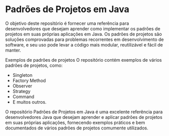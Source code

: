 # Padrões de Projetos em Java
O objetivo deste repositório é fornecer uma referência para desenvolvedores que desejam aprender como implementar os padrões de 
projetos em suas próprias aplicações em Java. Os padrões de projetos são soluções comprovadas para problemas recorrentes em 
desenvolvimento de software, e seu uso pode levar a código mais modular, reutilizável e fácil de manter.

Exemplos de padrões de projetos
O repositório contém exemplos de vários padrões de projetos, como:


<ul>
	<li>Singleton</li>
	<li>Factory Method</li>
	<li>Observer</li>
	<li>Strategy</li>
	<li>Command</li>
	<li>E muitos outros.</li>
</ul>

O repositório Padrões de Projetos em Java é uma excelente referência para desenvolvedores Java que desejam aprender 
e aplicar padrões de projetos em suas próprias aplicações, fornecendo exemplos práticos e bem documentados 
de vários padrões de projetos comumente utilizados.
